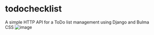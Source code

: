 # todochecklist
 A simple HTTP API for a ToDo list management using Django and Bulma CSS
![image](https://github.com/Avaritia1/todochecklist/assets/80332537/fef57cde-67fc-4df3-bd8b-98a3bb3d0d6b)

